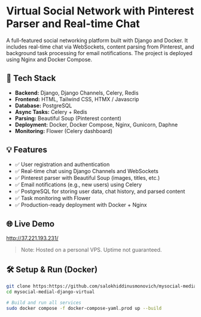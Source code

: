 # Virtual Social Network with Pinterest Parser and Real-time Chat

A full-featured social networking platform built with Django and Docker. It includes real-time chat via WebSockets, content parsing from Pinterest, and background task processing for email notifications. The project is deployed using Nginx and Docker Compose.

## 🔧 Tech Stack

- **Backend:** Django, Django Channels, Celery, Redis
- **Frontend:** HTML, Tailwind CSS, HTMX / Javascrip
- **Database:** PostgreSQL
- **Async Tasks:** Celery + Redis
- **Parsing:** Beautiful Soup (Pinterest content)
- **Deployment:** Docker, Docker Compose, Nginx, Gunicorn, Daphne 
- **Monitoring:** Flower (Celery dashboard)

## 💡 Features

- ✅ User registration and authentication
- ✅ Real-time chat using Django Channels and WebSockets
- ✅ Pinterest parser with Beautiful Soup (images, titles, etc.)
- ✅ Email notifications (e.g., new users) using Celery
- ✅ PostgreSQL for storing user data, chat history, and parsed content
- ✅ Task monitoring with Flower
- ✅ Production-ready deployment with Docker + Nginx

## 🌐 Live Demo

http://37.221.193.231/

> Note: Hosted on a personal VPS. Uptime not guaranteed.

## 🛠 Setup & Run (Docker)

```bash
git clone https:https://github.com/salokhiddinusmonovich/mysocial-medial-django-virtual.git
cd mysocial-medial-django-virtual

# Build and run all services
sudo docker compose -f docker-compose-yaml.prod up --build 

